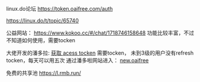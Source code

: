linux.do论坛
https://token.oaifree.com/auth


https://linux.do/t/topic/65740

公益网站：
https://www.kokoo.cc/#/chat/1718746158648
功能比较丰富，不过不知道如何使用，需要tocken

大佬开发的潘多拉:
[获取 acess tocken](https://token.oaifree.com/auth)
需要tocken， 未到3级的用户没有refresh tocken，每天可以用五次
通过潘多啦网站进入：
[new.oaifree](https://new.oaifree.com/auth/login_auth0)

免费的共享池
https://l.rmb.run/

